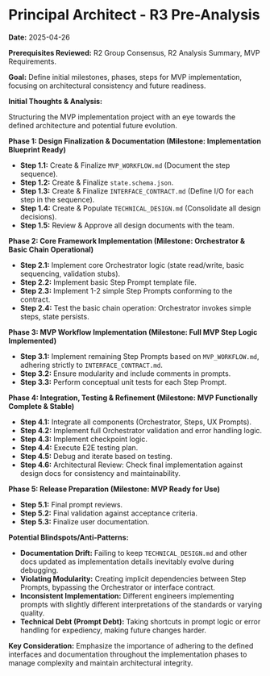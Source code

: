 # Principal Architect - R3 Pre-Analysis

**Date:** 2025-04-26

**Prerequisites Reviewed:** R2 Group Consensus, R2 Analysis Summary, MVP Requirements.

**Goal:** Define initial milestones, phases, steps for MVP implementation, focusing on architectural consistency and future readiness.

**Initial Thoughts & Analysis:**

Structuring the MVP implementation project with an eye towards the defined architecture and potential future evolution.

**Phase 1: Design Finalization & Documentation (Milestone: Implementation Blueprint Ready)**
*   **Step 1.1:** Create & Finalize `MVP_WORKFLOW.md` (Document the step sequence).
*   **Step 1.2:** Create & Finalize `state.schema.json`.
*   **Step 1.3:** Create & Finalize `INTERFACE_CONTRACT.md` (Define I/O for each step in the sequence).
*   **Step 1.4:** Create & Populate `TECHNICAL_DESIGN.md` (Consolidate all design decisions).
*   **Step 1.5:** Review & Approve all design documents with the team.

**Phase 2: Core Framework Implementation (Milestone: Orchestrator & Basic Chain Operational)**
*   **Step 2.1:** Implement core Orchestrator logic (state read/write, basic sequencing, validation stubs).
*   **Step 2.2:** Implement basic Step Prompt template file.
*   **Step 2.3:** Implement 1-2 simple Step Prompts conforming to the contract.
*   **Step 2.4:** Test the basic chain operation: Orchestrator invokes simple steps, state persists.

**Phase 3: MVP Workflow Implementation (Milestone: Full MVP Step Logic Implemented)**
*   **Step 3.1:** Implement remaining Step Prompts based on `MVP_WORKFLOW.md`, adhering strictly to `INTERFACE_CONTRACT.md`.
*   **Step 3.2:** Ensure modularity and include comments in prompts.
*   **Step 3.3:** Perform conceptual unit tests for each Step Prompt.

**Phase 4: Integration, Testing & Refinement (Milestone: MVP Functionally Complete & Stable)**
*   **Step 4.1:** Integrate all components (Orchestrator, Steps, UX Prompts).
*   **Step 4.2:** Implement full Orchestrator validation and error handling logic.
*   **Step 4.3:** Implement checkpoint logic.
*   **Step 4.4:** Execute E2E testing plan.
*   **Step 4.5:** Debug and iterate based on testing.
*   **Step 4.6:** Architectural Review: Check final implementation against design docs for consistency and maintainability.

**Phase 5: Release Preparation (Milestone: MVP Ready for Use)**
*   **Step 5.1:** Final prompt reviews.
*   **Step 5.2:** Final validation against acceptance criteria.
*   **Step 5.3:** Finalize user documentation.

**Potential Blindspots/Anti-Patterns:**
*   **Documentation Drift:** Failing to keep `TECHNICAL_DESIGN.md` and other docs updated as implementation details inevitably evolve during debugging.
*   **Violating Modularity:** Creating implicit dependencies between Step Prompts, bypassing the Orchestrator or interface contract.
*   **Inconsistent Implementation:** Different engineers implementing prompts with slightly different interpretations of the standards or varying quality.
*   **Technical Debt (Prompt Debt):** Taking shortcuts in prompt logic or error handling for expediency, making future changes harder.

**Key Consideration:** Emphasize the importance of adhering to the defined interfaces and documentation throughout the implementation phases to manage complexity and maintain architectural integrity. 